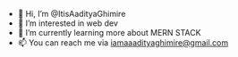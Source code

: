 - 👋 Hi, I’m @ItisAadityaGhimire
- 👀 I’m interested in web dev 
- 🌱 I’m currently learning more about MERN STACK
- 📫 You can reach me via iamaaadityaghimire@gmail.com

